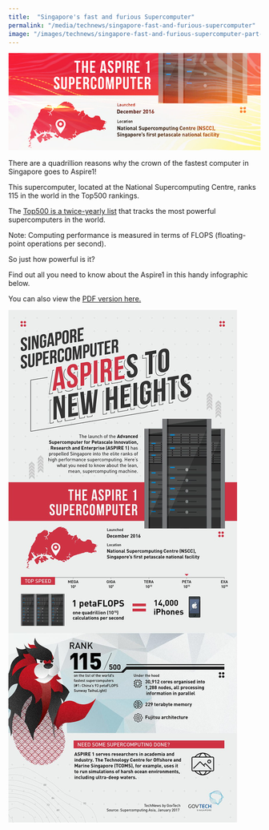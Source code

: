 ```yaml
---
title:  "Singapore's fast and furious Supercomputer"
permalink: "/media/technews/singapore-fast-and-furious-supercomputer"
image: "/images/technews/singapore-fast-and-furious-supercomputer-part-1.png"
---
```


![Singapore's fast and furious Supercomputer](/images/technews/singapore-fast-and-furious-supercomputer-part-1.png)

There are a quadrillion reasons why the crown of the fastest computer in Singapore goes to Aspire1!

This supercomputer, located at the National Supercomputing Centre, ranks 115 in the world in the Top500 rankings.

The [Top500 is a twice-yearly list](https://www.top500.org/list/2016/11/?page=2) that tracks the most powerful supercomputers in the world.

Note: Computing performance is measured in terms of FLOPS (floating-point operations per second).

So just how powerful is it?

Find out all you need to know about the Aspire1 in this handy infographic below.

You can also view the [PDF version here.](https://www.tech.gov.sg/-/media/GovTech/TechNews/Innovation/2017/01/GovTech-TechNews-ASPIRE-1-infographic.pdf)

![Singapore's fast and furious Supercomputer](/images/technews/singapore-fast-and-furious-supercomputer-part-2.png)
